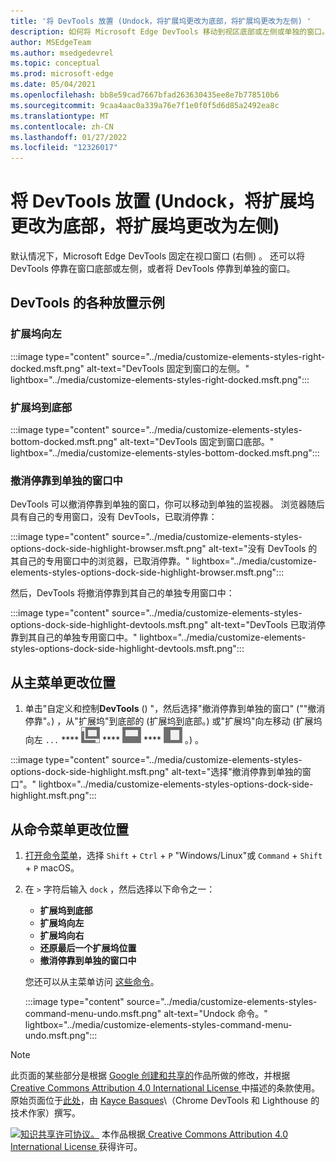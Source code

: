 ```yaml
---
title: '将 DevTools 放置 (Undock，将扩展坞更改为底部，将扩展坞更改为左侧) '
description: 如何将 Microsoft Edge DevTools 移动到视区底部或左侧或单独的窗口。
author: MSEdgeTeam
ms.author: msedgedevrel
ms.topic: conceptual
ms.prod: microsoft-edge
ms.date: 05/04/2021
ms.openlocfilehash: bb8e59cad7667bfad263630435ee8e7b778510b6
ms.sourcegitcommit: 9caa4aac0a339a76e7f1e0f0f5d6d85a2492ea8c
ms.translationtype: MT
ms.contentlocale: zh-CN
ms.lasthandoff: 01/27/2022
ms.locfileid: "12326017"
---
```

<!-- Copyright Kayce Basques

   Licensed under the Apache License, Version 2.0 (the "License");
   you may not use this file except in compliance with the License.
   You may obtain a copy of the License at

       https://www.apache.org/licenses/LICENSE-2.0

   Unless required by applicable law or agreed to in writing, software
   distributed under the License is distributed on an "AS IS" BASIS,
   WITHOUT WARRANTIES OR CONDITIONS OF ANY KIND, either express or implied.
   See the License for the specific language governing permissions and
   limitations under the License.  -->
# <a name="change-devtools-placement-undock-dock-to-bottom-dock-to-left"></a>将 DevTools 放置 (Undock，将扩展坞更改为底部，将扩展坞更改为左侧) 

默认情况下，Microsoft Edge DevTools 固定在视口窗口 (右侧) 。  还可以将 DevTools 停靠在窗口底部或左侧，或者将 DevTools 停靠到单独的窗口。


<!-- ====================================================================== -->
## <a name="examples-of-the-various-placements-of-devtools"></a>DevTools 的各种放置示例

### <a name="dock-to-left"></a>扩展坞向左

:::image type="content" source="../media/customize-elements-styles-right-docked.msft.png" alt-text="DevTools 固定到窗口的左侧。" lightbox="../media/customize-elements-styles-right-docked.msft.png":::

### <a name="dock-to-bottom"></a>扩展坞到底部

:::image type="content" source="../media/customize-elements-styles-bottom-docked.msft.png" alt-text="DevTools 固定到窗口底部。" lightbox="../media/customize-elements-styles-bottom-docked.msft.png":::

### <a name="undock-into-separate-window"></a>撤消停靠到单独的窗口中

DevTools 可以撤消停靠到单独的窗口，你可以移动到单独的监视器。  浏览器随后具有自己的专用窗口，没有 DevTools，已取消停靠：

:::image type="content" source="../media/customize-elements-styles-options-dock-side-highlight-browser.msft.png" alt-text="没有 DevTools 的其自己的专用窗口中的浏览器，已取消停靠。" lightbox="../media/customize-elements-styles-options-dock-side-highlight-browser.msft.png":::

然后，DevTools 将撤消停靠到其自己的单独专用窗口中：

:::image type="content" source="../media/customize-elements-styles-options-dock-side-highlight-devtools.msft.png" alt-text="DevTools 已取消停靠到其自己的单独专用窗口中。" lightbox="../media/customize-elements-styles-options-dock-side-highlight-devtools.msft.png":::


<!-- ====================================================================== -->
## <a name="change-placement-from-the-main-menu"></a>从主菜单更改位置

1.  单击"自定义和控制**DevTools** () "，然后选择"撤消停靠到单独的窗口" (""撤消停靠"。) ，从"扩展坞"到底部的 (扩展坞到底部。) 或"扩展坞"向左移动 (扩展坞向左 `...` **** ![ ](../media/undock-icon.msft.png) **** ![ ](../media/bottom-icon.msft.png) **** ![ ](../media/left-icon.msft.png) 。) 。

:::image type="content" source="../media/customize-elements-styles-options-dock-side-highlight.msft.png" alt-text="选择&quot;撤消停靠到单独的窗口&quot;。" lightbox="../media/customize-elements-styles-options-dock-side-highlight.msft.png":::


<!-- ====================================================================== -->
## <a name="change-placement-from-the-command-menu"></a>从命令菜单更改位置

1.  [打开命令菜单](../command-menu/index.md)，选择 `Shift` + `Ctrl` + `P` "Windows/Linux"或 `Command` + `Shift` + `P` macOS。
1.  在 `>` 字符后输入 `dock` ，然后选择以下命令之一：

    *  **扩展坞到底部**
    *  **扩展坞向左**
    *  **扩展坞向右**
    *  **还原最后一个扩展坞位置**
    *  **撤消停靠到单独的窗口中**

    您还可以从主菜单访问 [这些命令](#change-placement-from-the-main-menu)。

    :::image type="content" source="../media/customize-elements-styles-command-menu-undo.msft.png" alt-text="Undock 命令。" lightbox="../media/customize-elements-styles-command-menu-undo.msft.png":::


<!-- ====================================================================== -->
> [!NOTE]
> 此页面的某些部分是根据 [Google 创建和共享的](https://developers.google.com/terms/site-policies)作品所做的修改，并根据[ Creative Commons Attribution 4.0 International License ](https://creativecommons.org/licenses/by/4.0)中描述的条款使用。
> 原始页面位于[此处](https://developers.google.com/web/tools/chrome-devtools/customize/placement)，由 [Kayce Basques](https://developers.google.com/web/resources/contributors#kayce-basques)\（Chrome DevTools 和 Lighthouse 的技术作家）撰写。

[![知识共享许可协议。](https://i.creativecommons.org/l/by/4.0/88x31.png)](https://creativecommons.org/licenses/by/4.0)
本作品根据[ Creative Commons Attribution 4.0 International License ](https://creativecommons.org/licenses/by/4.0)获得许可。
